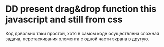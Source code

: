 # DD present drag&drop function this javascript and still from css
Код довольно таки простой, хотя в самом коде осуществлена сложная задача, перетаскивания элемента с одной части экрана в другую. 
